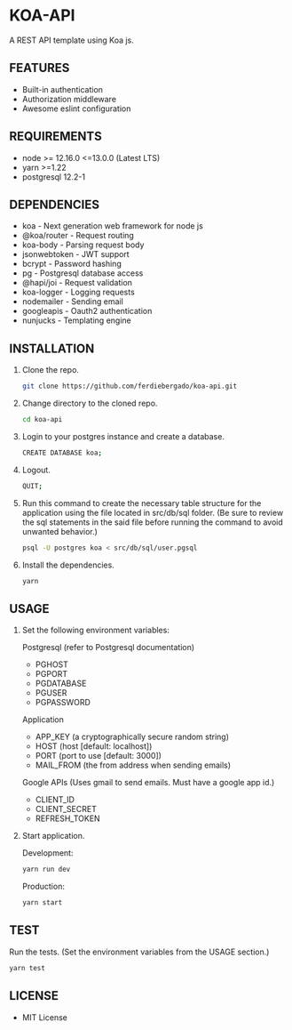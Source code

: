 # KOA-API

A REST API template using Koa js.

## FEATURES

- Built-in authentication
- Authorization middleware
- Awesome eslint configuration

## REQUIREMENTS

- node >= 12.16.0 <=13.0.0 (Latest LTS)
- yarn >=1.22
- postgresql 12.2-1

## DEPENDENCIES

- koa - Next generation web framework for node js
- @koa/router - Request routing
- koa-body - Parsing request body
- jsonwebtoken - JWT support
- bcrypt - Password hashing
- pg - Postgresql database access
- @hapi/joi - Request validation
- koa-logger - Logging requests
- nodemailer - Sending email
- googleapis - Oauth2 authentication
- nunjucks - Templating engine

## INSTALLATION

1. Clone the repo.

   ```bash
   git clone https://github.com/ferdiebergado/koa-api.git
   ```

2. Change directory to the cloned repo.
   ```bash
   cd koa-api
   ```
3. Login to your postgres instance and create a database.
   ```bash
   CREATE DATABASE koa;
   ```
4. Logout.
   ```bash
   QUIT;
   ```
5. Run this command to create the necessary table structure for the application using the file located in src/db/sql folder. (Be sure to review the sql statements in the said file before running the command to avoid unwanted behavior.)
   ```bash
   psql -U postgres koa < src/db/sql/user.pgsql
   ```
6. Install the dependencies.
   ```bash
   yarn
   ```

## USAGE

1. Set the following environment variables:

   Postgresql (refer to Postgresql documentation)

   - PGHOST
   - PGPORT
   - PGDATABASE
   - PGUSER
   - PGPASSWORD

   Application

   - APP_KEY (a cryptographically secure random string)
   - HOST (host [default: localhost])
   - PORT (port to use [default: 3000])
   - MAIL_FROM (the from address when sending emails)

   Google APIs (Uses gmail to send emails. Must have a google app id.)

   - CLIENT_ID
   - CLIENT_SECRET
   - REFRESH_TOKEN

2. Start application.

   Development:

   ```bash
   yarn run dev
   ```

   Production:

   ```bash
   yarn start
   ```

## TEST

Run the tests. (Set the environment variables from the USAGE section.)

```bash
yarn test
```

## LICENSE

- MIT License
